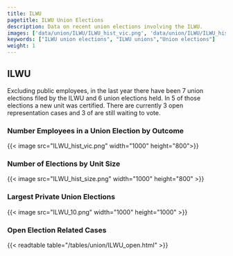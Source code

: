 ```yaml
---
title: ILWU
pagetitle: ILWU Union Elections
description: Data on recent union elections involving the ILWU.
images: ['data/union/ILWU/ILWU_hist_vic.png', 'data/union/ILWU/ILWU_hist_size.png', 'data/union/ILWU/ILWU_10.png']
keywords: ["ILWU union elections", "ILWU unions","Union elections"]
weight: 1
---
```

##  ILWU

Excluding public employees, in the last year there have been 7 union elections filed by the ILWU and 6 union elections held. In 5 of those elections a new unit was certified. There are currently 3 open representation cases and 3 of are still waiting to vote.

### Number Employees in a Union Election by Outcome
{{< image src="ILWU_hist_vic.png" width="1000" height="800">}}

### Number of Elections by Unit Size
{{< image src="ILWU_hist_size.png" width="1000" height="800" >}}

### Largest Private Union Elections
{{< image src="ILWU_10.png" width="1000" height="1000"  >}}

### Open Election Related Cases
{{< readtable table="/tables/union/ILWU_open.html" >}}

